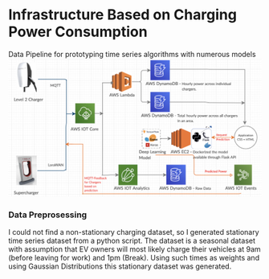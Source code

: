 # Infrastructure Based on Charging Power Consumption
Data Pipeline for prototyping time series algorithms with numerous models
![](Images/EV_Charger_Data_Pipeline.png)


### Data Preprosessing
I could not find a non-stationary charging dataset, so I generated stationary time series dataset from a python script. The dataset is a seasonal dataset with assumption that EV owners will most likely charge their vehicles at 9am (before leaving for work) and 1pm (Break). Using such times as weights and using Gaussian Distributions this stationary dataset was generated.
